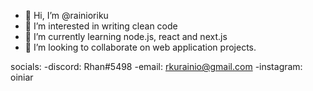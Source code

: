 - 👋 Hi, I’m @rainioriku
- 👀 I’m interested in writing clean code
- 🌱 I’m currently learning node.js, react and next.js
- 💞️ I’m looking to collaborate on web application projects.

socials:
-discord: Rhan#5498
-email: rkurainio@gmail.com
-instagram: oiniar

<!---
rainioriku/rainioriku is a ✨ special ✨ repository because its `README.md` (this file) appears on your GitHub profile.
You can click the Preview link to take a look at your changes.
--->
